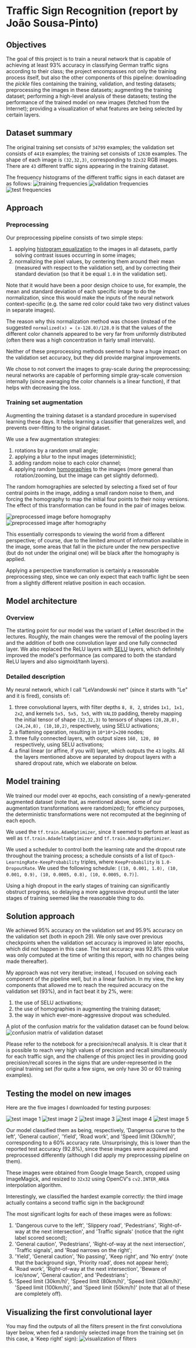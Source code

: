 # Traffic Sign Recognition (report by João Sousa-Pinto)

## Objectives

The goal of this project is to train a neural network that is capable of achieving at least 93% accuracy in classifying German traffic signs according to their class; the project encompasses not only the training process itself, but also the other components of this pipeline: downloading the *pickle* files containing the training, validation, and testing datasets; preprocessing the images in these datasets; augmenting the training dataset; performing a high-level analysis of these datasets; testing the performance of the trained model on new images (fetched from the Internet); providing a visualization of what features are being selected by certain layers.

## Dataset summary

The original training set consists of `34799` examples; the validation set consists of `4410` examples; the training set consists of `12630` examples. The shape of each image is `(32,32,3)`, corresponding to `32x32` RGB images. There are `43` different traffic signs appearing in the training dataset.

The frequency histograms of the different traffic signs in each dataset are as follows:
![training frequencies](images/training_frequencies.png)
![validation frequencies](images/validation_frequencies.png)
![test frequencies](images/test_frequencies.png)

## Approach

### Preprocessing

Our preprocessing pipeline consists of two simple steps:
1) applying [histogram equalization](http://docs.opencv.org/2.4/doc/tutorials/imgproc/histograms/histogram_equalization/histogram_equalization.html) to the images in all datasets, partly solving contrast issues occurring in some images;
2) normalizing the pixel values, by centering them around their mean (measured with respect to the validation set), and by correcting their standard deviation (so that it be equal `1.0` in the validation set).

Note that it would have been a poor design choice to use, for example, the mean and standard deviation of each specific image to do the normalization, since this would make the inputs of the neural network context-specific (e.g. the same red color could take two very distinct values in separate images).

The reason why this normalization method was chosen (instead of the suggested `normalized(x) = (x-128.0)/128.0` is that the values of the different color channels appeared to be very far from uniformly distributed (often there was a high concentration in fairly small intervals).

Neither of these preprocessing methods seemed to have a huge impact on the validation set accuracy, but they did provide marginal improvements.

We chose to not convert the images to gray-scale during the preprocessing; neural networks are capable of performing simple gray-scale conversion internally (since averaging the color channels is a linear function), if that helps with decreasing the loss.

### Training set augmentation

Augmenting the training dataset is a standard procedure in supervised learning these days. It helps learning a classifier that generalizes well, and prevents over-fitting to the original dataset.

We use a few augmentation strategies:
1) rotations by a random small angle;
2) applying a blur to the input images (deterministic);
3) adding random noise to each color channel;
4) applying random [homographies](http://www.learnopencv.com/homography-examples-using-opencv-python-c/) to the images (more general than rotation/zooming, but the image can get slightly deformed).

The random homographies are selected by selecting a fixed set of four central points in the image, adding a small random noise to them, and forcing the homography to map the initial four points to their noisy versions. The effect of this transformation can be found in the pair of images below.

![preprocessed image before homography](images/before_homography.png)
![preprocessed image after homography](images/after_homography.png)

This essentially corresponds to viewing the world from a different perspective; of course, due to the limited amount of information available in the image, some areas that fall in the picture under the new perspective (but do not under the original one) will be black after the homography is applied.

Applying a perspective transformation is certainly a reasonable preprocessing step, since we can only expect that each traffic light be seen from a slightly different relative position in each occasion.

## Model architecture

### Overview

The starting point for our model was the variant of LeNet described in the lectures. Roughly, the main changes were the removal of the pooling layers and the addition of both one convolution layer and one fully connected layer. We also replaced the ReLU layers with [SELU](https://arxiv.org/abs/1706.02515) layers, which definitely improved the model's performance (as compared to both the standard ReLU layers and also sigmoid/tanh layers).

### Detailed description

My neural network, which I call "LeVandowski net" (since it starts with "Le" and it is fired), consists of:
1) three convolutional layers, with filter depths `8, 8, 2`, strides `1x1, 1x1, 2x2`, and kernels `5x5, 5x5, 5x5`, with `VALID` padding, thereby mapping the initial tensor of shape `(32,32,3)` to tensors of shapes `(28,28,8), (24,24,8), (10,10,2)`, respectively, using SELU activations;
2) a flattening operation, resulting in `10*10*2=200` nodes;
3) three fully connected layers, with output sizes `160, 120, 80` respectively, using SELU activations;
4) a final linear (or affine, if you will) layer, which outputs the `43` logits.
All the layers mentioned above are separated by dropout layers with a shared dropout rate, which we elaborate on below.

## Model training

We trained our model over `40` epochs, each consisting of a newly-generated augmented dataset (note that, as mentioned above, some of our augmentation transformations were randomized); for efficiency purposes, the deterministic transformations were not recomputed at the beginning of each epoch.

We used the `tf.train.AdamOptimizer`, since it seemed to perform at least as well as `tf.train.AdadeltaOptimizer` and `tf.train.AdagradOptimizer`.

We used a scheduler to control both the learning rate and the dropout rate throughout the training process; a schedule consists of a list of `Epoch-LearningRate-KeepProbability` triples, where `KeepProbability` is `1.0-DropoutRate`. We used the following schedule: `[(10, 0.001, 1.0), (10, 0.001, 0.9), (10, 0.0005, 0.8), (10, 0.0005, 0.7)]`.

Using a high dropout in the early stages of training can significantly obstruct progress, so delaying a more aggressive dropout until the later stages of training seemed like the reasonable thing to do.

## Solution approach

We achieved 95% accuracy on the validation set and 95.9% accuracy on the validation set (both in epoch 29). We only save over previous checkpoints when the validation set accuracy is improved in later epochs, which did not happen in this case. The test accuracy was 92.8% (this value was only computed at the time of writing this report, with no changes being made thereafter).

My approach was not very iterative; instead, I focused on solving each component of the pipeline well, but in a linear fashion. In my view, the key components that allowed me to reach the required accuracy on the validation set (93%), and in fact beat it by 2%, were:
1) the use of SELU activations;
2) the use of homographies in augmenting the training dataset;
3) the way in which ever-more-aggressive dropout was scheduled.

A plot of the confusion matrix for the validation dataset can be found below.
![confusion matrix of validation dataset](images/confusion.png)

Please refer to the notebook for a precision/recall analysis. It is clear that it is possible to reach very high values of precision and recall simultaneously for each traffic sign, and the challenge of this project lies in providing good precision/recall scores in the signs that are under-represented in the original training set (for quite a few signs, we only have 30 or 60 training examples).

## Testing the model on new images

Here are the five images I downloaded for testing purposes:

![test image 1](images/new1.png)
![test image 2](images/new2.png)
![test image 3](images/new3.png)
![test image 4](images/new4.png)
![test image 5](images/new5.png)

Our model classified them as being, respectively, 'Dangerous curve to the left', 'General caution', 'Yield', 'Road work', and 'Speed limit (30km/h)', corresponding to a 60% accuracy rate. Unsurprisingly, this is lower than the reported test accuracy (92.8%), since these images were acquired and preprocessed differently (although I did apply my preprocessing pipeline on them).

These images were obtained from Google Image Search, cropped using ImageMagick, and resized to `32x32` using OpenCV's `cv2.INTER_AREA` interpolation algorithm.

Interestingly, we classified the hardest example correctly: the third image actually contains a second traffic sign in the background!

The most significant logits for each of these images were as follows:
1) 'Dangerous curve to the left', 'Slippery road', 'Pedestrians', 'Right-of-way at the next intersection', and 'Traffic signals' (notice that the right label scored second);
2) 'General caution', 'Pedestrians', 'Right-of-way at the next intersection', 'Traffic signals', and 'Road narrows on the right';
3) 'Yield', 'General caution', 'No passing', 'Keep right', and 'No entry' (note that the background sign, 'Priority road', does not appear here);
4) 'Road work', 'Right-of-way at the next intersection', 'Beware of ice/snow', 'General caution', and 'Pedestrians';
5) 'Speed limit (30km/h)', 'Speed limit (80km/h)', 'Speed limit (20km/h)', 'Speed limit (100km/h)', and 'Speed limit (50km/h)' (note that all of these are completely off).

## Visualizing the first convolutional layer
You may find the outputs of all the filters present in the first convolutiona layer below, when fed a randomly selected image from the training set (in this case, a 'Keep right' sign):
![visualization of filters](images/filters.png)
